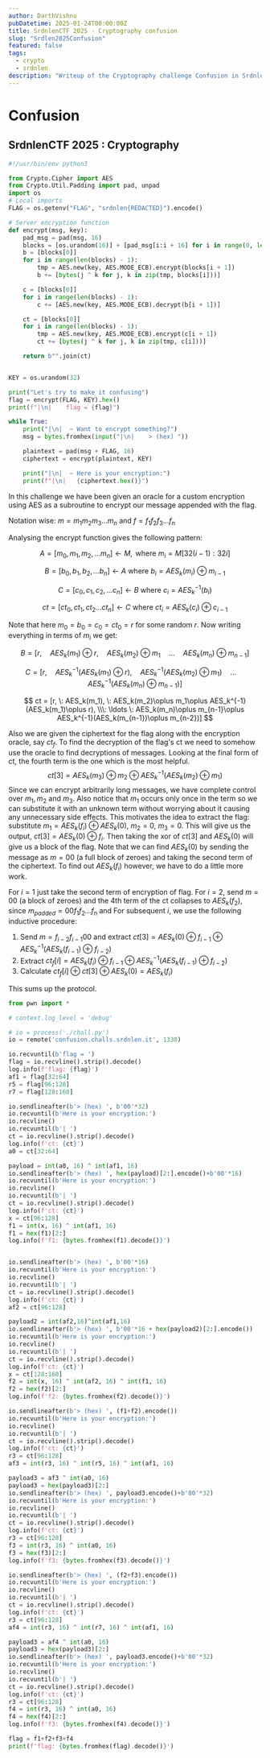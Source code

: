 ```yaml
---
author: DarthVishnu
pubDatetime: 2025-01-24T00:00:00Z
title: SrdnlenCTF 2025 - Cryptography confusion
slug: "Srdlen2025Confusion"
featured: false
tags:
  - crypto
  - srdnlen
description: "Writeup of the Cryptography challenge Confusion in SrdnlenCTF 2025"
---
```


# Confusion

## SrdnlenCTF 2025 : Cryptography

```python
#!/usr/bin/env python3

from Crypto.Cipher import AES
from Crypto.Util.Padding import pad, unpad
import os
# Local imports
FLAG = os.getenv("FLAG", "srdnlen{REDACTED}").encode()

# Server encryption function
def encrypt(msg, key):
    pad_msg = pad(msg, 16)
    blocks = [os.urandom(16)] + [pad_msg[i:i + 16] for i in range(0, len(pad_msg), 16)]
    b = [blocks[0]]
    for i in range(len(blocks) - 1):
        tmp = AES.new(key, AES.MODE_ECB).encrypt(blocks[i + 1])
        b += [bytes(j ^ k for j, k in zip(tmp, blocks[i]))]

    c = [blocks[0]]
    for i in range(len(blocks) - 1):
        c += [AES.new(key, AES.MODE_ECB).decrypt(b[i + 1])]

    ct = [blocks[0]]
    for i in range(len(blocks) - 1):
        tmp = AES.new(key, AES.MODE_ECB).encrypt(c[i + 1])
        ct += [bytes(j ^ k for j, k in zip(tmp, c[i]))]

    return b"".join(ct)


KEY = os.urandom(32)

print("Let's try to make it confusing")
flag = encrypt(FLAG, KEY).hex()
print(f"|\n|    flag = {flag}")

while True:
    print("|\n|  ~ Want to encrypt something?")
    msg = bytes.fromhex(input("|\n|    > (hex) "))

    plaintext = pad(msg + FLAG, 16)
    ciphertext = encrypt(plaintext, KEY)

    print("|\n|  ~ Here is your encryption:")
    print(f"|\n|   {ciphertext.hex()}")
```

In this challenge we have been given an oracle for a custom encryption using AES as a subroutine to encrypt our message appended with the flag.

Notation wise: $m=m_1m_2m_3\ldots m_n$ and $f = f_1f_2f_3\ldots f_n$

Analysing the encrypt function gives the following pattern:

$$
A = [m_0, m_1, m_2, \ldots m_n] \leftarrow M, \text{ where } m_i = M[32(i-1):32i]
$$

$$
B = [b_0, b_1, b_2, \ldots b_n] \leftarrow A \text{ where } b_i = AES_k(m_i)\oplus m_{i-1}
$$

$$
C = [c_0, c_1, c_2, \ldots c_n] \leftarrow B \text{ where } c_i = AES^{-1}_k(b_i)
$$

$$
ct = [ct_0, ct_1, ct_2 \ldots ct_n] \leftarrow C \text{ where } ct_i = AES_k(c_i)\oplus c_{i-1}
$$

Note that here $m_0 = b_0 = c_0 = ct_0 = r$ for some random $r$. Now writing everything in terms of $m_i$ we get:

$$
B = [r,\quad AES_k(m_1)\oplus r, \quad AES_k(m_2)\oplus m_1 \quad \ldots \quad AES_k(m_n)\oplus m_{n-1}]
$$

$$
C = [r, \quad AES_k^{-1}(AES_k(m_1)\oplus r), \quad AES_k^{-1}(AES_k(m_2)\oplus m_1) \quad \ldots \quad AES_k^{-1}(AES_k(m_n)\oplus m_{n-1})]
$$

$$
ct = [r, \: AES_k(m_1), \: AES_k(m_2)\oplus m_1\oplus AES_k^{-1}(AES_k(m_1)\oplus r), \\\: \ldots \: AES_k(m_n)\oplus m_{n-1}\oplus AES_k^{-1}(AES_k(m_{n-1})\oplus m_{n-2})]
$$

Also we are given the ciphertext for the flag along with the encryption oracle, say $ct_f$. To find the decryption of the flag's ct we need to somehow use the oracle to find decryptions of messages. Looking at the final form of ct, the fourth term is the one which is the most helpful.
$$ct[3] = AES_k(m_3)\oplus m_2\oplus AES_k^{-1}(AES_k(m_2)\oplus m_1)$$
Since we can encrypt arbitrarily long messages, we have complete control over $m_1, m_2$ and $m_3$. Also notice that $m_1$ occurs only once in the term so we can substitute it with an unknown term without worrying about it causing any unnecessary side effects. This motivates the idea to extract the flag: substitute $m_1 = AES_k(f_i)\oplus AES_k(0)$, $m_2 = 0$, $m_3 = 0$. This will give us the output, $ct[3] = AES_k(0) \oplus f_i$. Then taking the xor of $ct[3]$ and $AES_k(0)$ will give us a block of the flag. Note that we can find $AES_k(0)$ by sending the message as $m=00$ (a full block of zeroes) and taking the second term of the ciphertext. To find out $AES_k(f_i)$ however, we have to do a little more work.

For $i=1$ just take the second term of encryption of flag. For $i=2$, send $m=00$ (a block of zeroes) and the 4th term of the ct collapses to $AES_k(f_2)$, since $m_{padded} =00 f_1 f_2\ldots f_n$ and For subsequent $i$, we use the following inductive procedure:

1. Send $m=f_{i-2} f_{i-1} 00$ and extract $ct[3] = AES_k(0)\oplus f_{i-1} \oplus AES_k^{-1}(AES_k(f_{i-1})\oplus f_{i-2})$
2. Extract $ct_f[i] = AES_k(f_i) \oplus f_{i-1} \oplus AES_k^{-1}(AES_k(f_{i-1})\oplus f_{i-2})$
3. Calculate $ct_f[i] \oplus ct[3] \oplus AES_k(0) = AES_k(f_i)$

This sums up the protocol.

```python
from pwn import *

# context.log_level = 'debug'

# io = process('./chall.py')
io = remote('confusion.challs.srdnlen.it', 1338)

io.recvuntil(b'flag = ')
flag = io.recvline().strip().decode()
log.info(f'flag: {flag}')
af1 = flag[32:64]
r5 = flag[96:128]
r7 = flag[128:160]

io.sendlineafter(b'> (hex) ', b'00'*32)
io.recvuntil(b'Here is your encryption:')
io.recvline()
io.recvuntil(b'| ')
ct = io.recvline().strip().decode()
log.info(f'ct: {ct}')
a0 = ct[32:64]

payload = int(a0, 16) ^ int(af1, 16)
io.sendlineafter(b'> (hex) ', hex(payload)[2:].encode()+b'00'*16)
io.recvuntil(b'Here is your encryption:')
io.recvline()
io.recvuntil(b'| ')
ct = io.recvline().strip().decode()
log.info(f'ct: {ct}')
x = ct[96:128]
f1 = int(x, 16) ^ int(af1, 16)
f1 = hex(f1)[2:]
log.info(f'f1: {bytes.fromhex(f1).decode()}')


io.sendlineafter(b'> (hex) ', b'00'*16)
io.recvuntil(b'Here is your encryption:')
io.recvline()
io.recvuntil(b'| ')
ct = io.recvline().strip().decode()
log.info(f'ct: {ct}')
af2 = ct[96:128]

payload2 = int(af2,16)^int(af1,16)
io.sendlineafter(b'> (hex) ', b'00'*16 + hex(payload2)[2:].encode())
io.recvuntil(b'Here is your encryption:')
io.recvline()
io.recvuntil(b'| ')
ct = io.recvline().strip().decode()
log.info(f'ct: {ct}')
x = ct[128:160]
f2 = int(x, 16) ^ int(af2, 16) ^ int(f1, 16)
f2 = hex(f2)[2:]
log.info(f'f2: {bytes.fromhex(f2).decode()}')

io.sendlineafter(b'> (hex) ', (f1+f2).encode())
io.recvuntil(b'Here is your encryption:')
io.recvline()
io.recvuntil(b'| ')
ct = io.recvline().strip().decode()
log.info(f'ct: {ct}')
r3 = ct[96:128]
af3 = int(r3, 16) ^ int(r5, 16) ^ int(af1, 16)

payload3 = af3 ^ int(a0, 16)
payload3 = hex(payload3)[2:]
io.sendlineafter(b'> (hex) ', payload3.encode()+b'00'*32)
io.recvuntil(b'Here is your encryption:')
io.recvline()
io.recvuntil(b'| ')
ct = io.recvline().strip().decode()
log.info(f'ct: {ct}')
r3 = ct[96:128]
f3 = int(r3, 16) ^ int(a0, 16)
f3 = hex(f3)[2:]
log.info(f'f3: {bytes.fromhex(f3).decode()}')

io.sendlineafter(b'> (hex) ', (f2+f3).encode())
io.recvuntil(b'Here is your encryption:')
io.recvline()
io.recvuntil(b'| ')
ct = io.recvline().strip().decode()
log.info(f'ct: {ct}')
r3 = ct[96:128]
af4 = int(r3, 16) ^ int(r7, 16) ^ int(af1, 16)

payload3 = af4 ^ int(a0, 16)
payload3 = hex(payload3)[2:]
io.sendlineafter(b'> (hex) ', payload3.encode()+b'00'*32)
io.recvuntil(b'Here is your encryption:')
io.recvline()
io.recvuntil(b'| ')
ct = io.recvline().strip().decode()
log.info(f'ct: {ct}')
r3 = ct[96:128]
f4 = int(r3, 16) ^ int(a0, 16)
f4 = hex(f4)[2:]
log.info(f'f3: {bytes.fromhex(f4).decode()}')

flag = f1+f2+f3+f4
print(f'flag: {bytes.fromhex(flag).decode()}')
```
